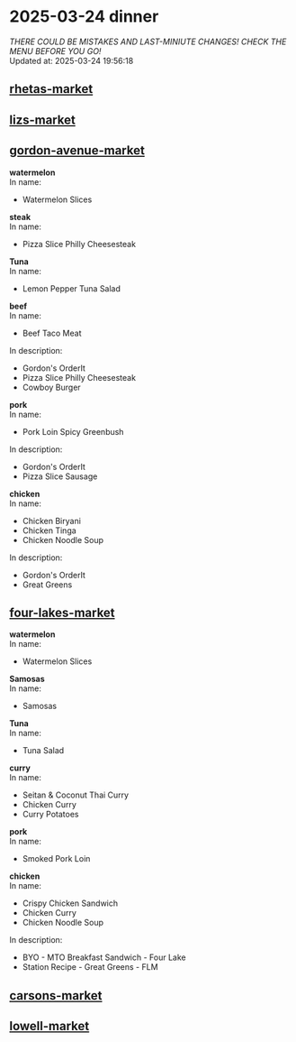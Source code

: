 # 2025-03-24 dinner  
*THERE COULD BE MISTAKES AND LAST-MINIUTE CHANGES! CHECK THE MENU BEFORE YOU GO!*  
Updated at: 2025-03-24 19:56:18  
## [rhetas-market](https://wisc-housingdining.nutrislice.com/menu/rhetas-market/dinner/2025-03-24)  
## [lizs-market](https://wisc-housingdining.nutrislice.com/menu/lizs-market/dinner/2025-03-24)  
## [gordon-avenue-market](https://wisc-housingdining.nutrislice.com/menu/gordon-avenue-market/dinner/2025-03-24)  
**watermelon**  
In name:   
 - Watermelon Slices  
  
**steak**  
In name:   
 - Pizza Slice Philly Cheesesteak  
  
**Tuna**  
In name:   
 - Lemon Pepper Tuna Salad  
  
**beef**  
In name:   
 - Beef Taco Meat  
  
In description:   
 - Gordon's OrderIt  
 - Pizza Slice Philly Cheesesteak  
 - Cowboy Burger  
  
**pork**  
In name:   
 - Pork Loin Spicy Greenbush  
  
In description:   
 - Gordon's OrderIt  
 - Pizza Slice Sausage  
  
**chicken**  
In name:   
 - Chicken Biryani  
 - Chicken Tinga  
 - Chicken Noodle Soup  
  
In description:   
 - Gordon's OrderIt  
 - Great Greens  
  
## [four-lakes-market](https://wisc-housingdining.nutrislice.com/menu/four-lakes-market/dinner/2025-03-24)  
**watermelon**  
In name:   
 - Watermelon Slices  
  
**Samosas**  
In name:   
 - Samosas  
  
**Tuna**  
In name:   
 - Tuna Salad  
  
**curry**  
In name:   
 - Seitan & Coconut Thai Curry  
 - Chicken Curry  
 - Curry Potatoes  
  
**pork**  
In name:   
 - Smoked Pork Loin  
  
**chicken**  
In name:   
 - Crispy Chicken Sandwich  
 - Chicken Curry  
 - Chicken Noodle Soup  
  
In description:   
 - BYO - MTO Breakfast Sandwich - Four Lake  
 - Station Recipe - Great Greens - FLM  
  
## [carsons-market](https://wisc-housingdining.nutrislice.com/menu/carsons-market/dinner/2025-03-24)  
## [lowell-market](https://wisc-housingdining.nutrislice.com/menu/lowell-market/dinner/2025-03-24)  
  

